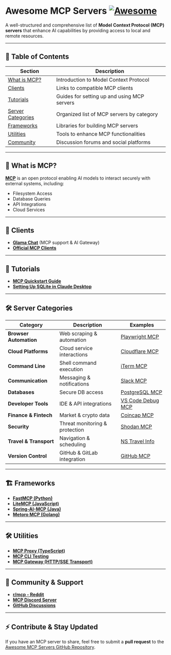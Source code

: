 # Awesome MCP Servers [![Awesome](https://awesome.re/badge.svg)](https://awesome.re)

A well-structured and comprehensive list of **Model Context Protocol (MCP) servers** that enhance AI capabilities by providing access to local and remote resources.

---

## 🌟 Table of Contents

| Section | Description |
|---------|-------------|
| [What is MCP?](#what-is-mcp) | Introduction to Model Context Protocol |
| [Clients](#clients) | Links to compatible MCP clients |
| [Tutorials](#tutorials) | Guides for setting up and using MCP servers |
| [Server Categories](#server-categories) | Organized list of MCP servers by category |
| [Frameworks](#frameworks) | Libraries for building MCP servers |
| [Utilities](#utilities) | Tools to enhance MCP functionalities |
| [Community](#community) | Discussion forums and social platforms |

---

## 🔹 What is MCP?
**[MCP](https://modelcontextprotocol.io/)** is an open protocol enabling AI models to interact securely with external systems, including:
- Filesystem Access
- Database Queries
- API Integrations
- Cloud Services

---

## 🚀 Clients
- **[Glama Chat](https://glama.ai/chat)** (MCP support & AI Gateway)  
- **[Official MCP Clients](https://glama.ai/mcp/clients)**

---

## 📖 Tutorials
- **[MCP Quickstart Guide](https://glama.ai/blog/2024-11-25-model-context-protocol-quickstart)**
- **[Setting Up SQLite in Claude Desktop](https://youtu.be/wxCCzo9dGj0)**

---

## 🛠 Server Categories

| Category | Description | Examples |
|----------|------------|----------|
| **Browser Automation** | Web scraping & automation | [Playwright MCP](https://github.com/executeautomation/mcp-playwright) |
| **Cloud Platforms** | Cloud service interactions | [Cloudflare MCP](https://github.com/cloudflare/mcp-server-cloudflare) |
| **Command Line** | Shell command execution | [iTerm MCP](https://github.com/ferrislucas/iterm-mcp) |
| **Communication** | Messaging & notifications | [Slack MCP](https://github.com/modelcontextprotocol/servers/tree/main/src/slack) |
| **Databases** | Secure DB access | [PostgreSQL MCP](https://github.com/modelcontextprotocol/servers/tree/main/src/postgres) |
| **Developer Tools** | IDE & API integrations | [VS Code Debug MCP](https://github.com/jasonjmcghee/claude-debugs-for-you) |
| **Finance & Fintech** | Market & crypto data | [Coincap MCP](https://github.com/QuantGeekDev/coincap-mcp) |
| **Security** | Threat monitoring & protection | [Shodan MCP](https://github.com/BurtTheCoder/mcp-shodan) |
| **Travel & Transport** | Navigation & scheduling | [NS Travel Info](https://github.com/r-huijts/ns-mcp-server) |
| **Version Control** | GitHub & GitLab integration | [GitHub MCP](https://github.com/modelcontextprotocol/servers/tree/main/src/github) |

---

## 🏗 Frameworks
- **[FastMCP (Python)](https://github.com/jlowin/fastmcp)**
- **[LiteMCP (JavaScript)](https://github.com/wong2/litemcp)**
- **[Spring-AI-MCP (Java)](https://github.com/spring-projects-experimental/spring-ai-mcp)**
- **[Metoro MCP (Golang)](https://github.com/metoro-io/mcp-golang)**

---

## 🛠 Utilities
- **[MCP Proxy (TypeScript)](https://github.com/punkpeye/mcp-proxy)**
- **[MCP CLI Testing](https://github.com/wong2/mcp-cli)**
- **[MCP Gateway (HTTP/SSE Transport)](https://github.com/lightconetech/mcp-gateway)**

---

## 💬 Community & Support
- **[r/mcp - Reddit](https://www.reddit.com/r/mcp)**
- **[MCP Discord Server](https://glama.ai/mcp/discord)**
- **[GitHub Discussions](https://github.com/punkpeye/awesome-mcp-servers/discussions)**

---


## ⚡ Contribute & Stay Updated
If you have an MCP server to share, feel free to submit a **pull request** to the [Awesome MCP Servers GitHub Repository](https://github.com/punkpeye/awesome-mcp-servers).

